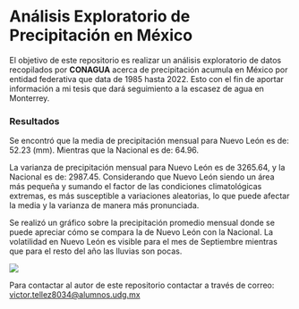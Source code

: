 # Análisis Exploratorio de Precipitación en México

El objetivo de este repositorio es realizar un análisis exploratorio de datos recopilados por **CONAGUA** acerca de precipitación acumula en México por entidad federativa que data de 1985 hasta 2022. Esto con el fin de aportar información a mi tesis que dará seguimiento a la escasez de agua en Monterrey.

### Resultados
Se encontró que la media de precipitación mensual para Nuevo León es de: 52.23 (mm). Mientras que la Nacional es de: 64.96.

La varianza de precipitación mensual para Nuevo León es de 3265.64, y la Nacional es de: 2987.45.
Considerando que Nuevo León siendo un área más pequeña y sumando el factor de las condiciones climatológicas extremas, es más susceptible a variaciones aleatorias, lo que puede afectar la media y la varianza de manera más pronunciada.

Se realizó un gráfico sobre la precipitación promedio mensual donde se puede apreciar cómo se compara la de Nuevo León con la Nacional. La volatilidad en Nuevo León es visible para el mes de Septiembre mientras que para el resto del año las lluvias son pocas.

![](https://github.com/victortg95/EDA_precipitacion_Mexico/blob/main/results/precipitacion_avg_mensual.png)


Para contactar al autor de este repositorio contactar a través de correo: victor.tellez8034@alumnos.udg.mx